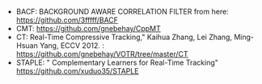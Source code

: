 * BACF: BACKGROUND AWARE CORRELATION FILTER from here: https://github.com/3fffff/BACF
* CMT: https://github.com/gnebehay/CppMT
* CT: Real-Time Compressive Tracking," Kaihua Zhang, Lei Zhang, Ming-Hsuan Yang, ECCV 2012. : https://github.com/gnebehay/VOTR/tree/master/CT
* STAPLE: " Complementary Learners for Real-Time Tracking" https://github.com/xuduo35/STAPLE
